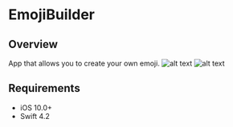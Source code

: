 # EmojiBuilder
## Overview
App that allows you to create your own emoji.
![alt text](https://raw.githubusercontent.com/AlexChekel1337/EmojiBuilder/master/preview0.png "Preview")
![alt text](https://raw.githubusercontent.com/AlexChekel1337/EmojiBuilder/master/preview1.png "Preview")
## Requirements
* iOS 10.0+
* Swift 4.2
